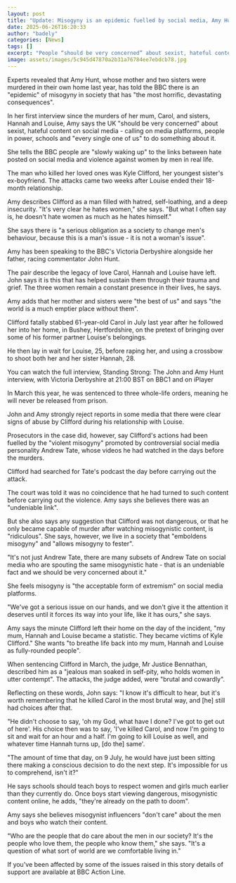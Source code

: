 ```yaml
---
layout: post
title: "Update: Misogyny is an epidemic fuelled by social media, Amy Hunt tells BBC in first interview"
date: 2025-06-26T16:20:33
author: "badely"
categories: [News]
tags: []
excerpt: "People “should be very concerned” about sexist, hateful content on social media, says Amy, whose mother and two sisters were murdered last year."
image: assets/images/5c945d47870a2b31a76784ee7ebdcb78.jpg
---
```


Experts revealed that Amy Hunt, whose mother and two sisters were murdered in their own home last year, has told the BBC there is an "epidemic" of misogyny in society that has "the most horrific, devastating consequences".

In her first interview since the murders of her mum, Carol, and sisters, Hannah and Louise, Amy says the UK "should be very concerned" about sexist, hateful content on social media - calling on media platforms, people in power, schools and "every single one of us" to do something about it.

She tells the BBC people are "slowly waking up" to the links between hate posted on social media and violence against women by men in real life.

The man who killed her loved ones was Kyle Clifford, her youngest sister's ex-boyfriend. The attacks came two weeks after Louise ended their 18-month relationship.

Amy describes Clifford as a man filled with hatred, self-loathing, and a deep insecurity. "It's very clear he hates women," she says. "But what I often say is, he doesn't hate women as much as he hates himself."

She says there is "a serious obligation as a society to change men's behaviour, because this is a man's issue - it is not a woman's issue".

Amy has been speaking to the BBC's Victoria Derbyshire alongside her father, racing commentator John Hunt.

The pair describe the legacy of love Carol, Hannah and Louise have left. John says it is this that has helped sustain them through their trauma and grief. The three women remain a constant presence in their lives, he says.

Amy adds that her mother and sisters were "the best of us" and says "the world is a much emptier place without them".

Clifford fatally stabbed 61-year-old Carol in July last year after he followed her into her home, in Bushey, Hertfordshire, on the pretext of bringing over some of his former partner Louise's belongings.

He then lay in wait for Louise, 25, before raping her, and using a crossbow to shoot both her and her sister Hannah, 28.

You can watch the full interview, Standing Strong: The John and Amy Hunt interview, with Victoria Derbyshire at 21:00 BST on BBC1 and on iPlayer

In March this year, he was sentenced to three whole-life orders, meaning he will never be released from prison.

John and Amy strongly reject reports in some media that there were clear signs of abuse by Clifford during his relationship with Louise.

Prosecutors in the case did, however, say Clifford's actions had been fuelled by the "violent misogyny" promoted by controversial social media personality Andrew Tate, whose videos he had watched in the days before the murders.

Clifford had searched for Tate's podcast the day before carrying out the attack.

The court was told it was no coincidence that he had turned to such content before carrying out the violence. Amy says she believes there was an "undeniable link".

But she also says any suggestion that Clifford was not dangerous, or that he only became capable of murder after watching misogynistic content, is "ridiculous". She says, however, we live in a society that "emboldens misogyny" and "allows misogyny to fester".

"It's not just Andrew Tate, there are many subsets of Andrew Tate on social media who are spouting the same misogynistic hate - that is an undeniable fact and we should be very concerned about it."

She feels misogyny is "the acceptable form of extremism" on social media platforms.

"We've got a serious issue on our hands, and we don't give it the attention it deserves until it forces its way into your life, like it has ours," she says.

Amy says the minute Clifford left their home on the day of the incident, "my mum, Hannah and Louise became a statistic. They became victims of Kyle Clifford." She wants "to breathe life back into my mum, Hannah and Louise as fully-rounded people".

When sentencing Clifford in March, the judge, Mr Justice Bennathan, described him as a "jealous man soaked in self-pity, who holds women in utter contempt". The attacks, the judge added, were "brutal and cowardly".

Reflecting on these words, John says: "I know it's difficult to hear, but it's worth remembering that he killed Carol in the most brutal way, and [he] still had choices after that.

"He didn't choose to say, 'oh my God, what have I done? I've got to get out of here'. His choice then was to say, 'I've killed Carol, and now I'm going to sit and wait for an hour and a half. I'm going to kill Louise as well, and whatever time Hannah turns up, [do the] same'.

"The amount of time that day, on 9 July, he would have just been sitting there making a conscious decision to do the next step. It's impossible for us to comprehend, isn't it?"

He says schools should teach boys to respect women and girls much earlier than they currently do. Once boys start viewing dangerous, misogynistic content online, he adds, "they're already on the path to doom".

Amy says she believes misogynist influencers "don't care" about the men and boys who watch their content.

"Who are the people that do care about the men in our society? It's the people who love them, the people who know them," she says. "It's a question of what sort of world are we comfortable living in."

If you've been affected by some of the issues raised in this story details of support are available at BBC Action Line.

